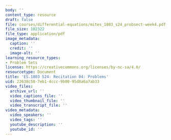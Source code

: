 ```yaml
---
body: ''
content_type: resource
draft: false
file: courses/differential-equations/mites_1803_s24_probsect-week4.pdf
file_size: 102322
file_type: application/pdf
image_metadata:
  caption: ''
  credit: ''
  image-alt: ''
learning_resource_types:
- Problem Sets
license: https://creativecommons.org/licenses/by-nc-sa/4.0/
resourcetype: Document
title: 'ES.1803 S24: Recitation 04: Problems'
uid: 22638c58-7eb1-4ccc-9b00-95d8a6a7ab33
video_files:
  archive_url: ''
  video_captions_file: ''
  video_thumbnail_file: ''
  video_transcript_file: ''
video_metadata:
  video_speakers: ''
  video_tags: ''
  youtube_description: ''
  youtube_id: ''
---
```

